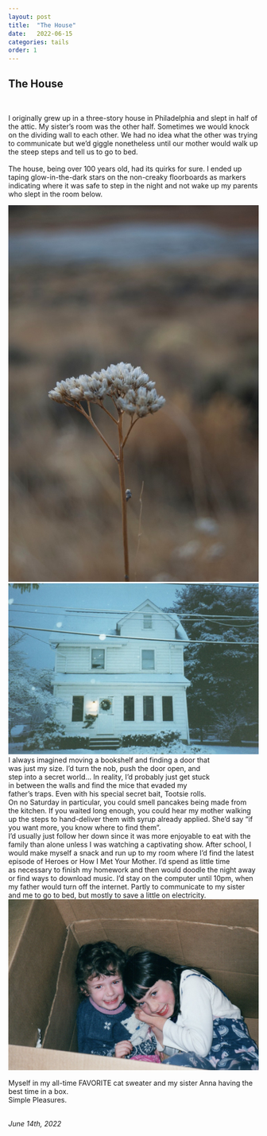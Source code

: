 ```yaml
---
layout: post
title:  "The House"
date:   2022-06-15
categories: tails
order: 1
---
```


<div class="row">
  <div class="col-md-6">
    <h2>The House</h2><br>
      <p>I originally grew up in a three-story house in Philadelphia and slept in half of the attic. My sister’s room was the other half. Sometimes we would knock on the dividing wall to each other. We had no idea what the other was trying to communicate but we’d giggle nonetheless until our mother would walk up the steep steps and tell us to go to bed.<br><br>The house, being over 100 years old, had its quirks for sure. I ended up taping glow-in-the-dark stars on the non-creaky floorboards as markers indicating where it was safe to step in the night and not wake up my parents who slept in the room below.</p>
  </div>
  <div class="col-md-6">
    <img src="/images/desert.jpg" alt="small dead flower in the desert" class="img-fluid" id="first_a">
  </div>
</div>
<div class="row">
  <div class="col-md-6">
  <img src="/images/house.jpg" alt=" a three story house in the show at night" class="img-fluid" id="second_a">
  </div>
  <div class="col-md-6" style="padding-right: 95px !important;">
        I always imagined moving a bookshelf and finding a door that was just my size. I’d turn the nob, push the door open, and step into a secret world… In reality, I’d probably just get stuck in between the walls and find the mice that evaded my father’s traps. Even with his special secret bait, Tootsie rolls.
  </div>
</div>
<div class="row">
  <div class="col-md-4">
        On no Saturday in particular, you could smell pancakes being made from the kitchen. If you waited long enough, you could hear my mother walking up the steps to hand-deliver them with syrup already applied. She’d say “if you want more, you know where to find them”.
  </div>
  <div class="col-md-4">
        I’d usually just follow her down since it was more enjoyable to eat with the family than alone unless I was watching a captivating show. After school, I would make myself a snack and run up to my room where I’d find the latest episode of Heroes or How I Met Your Mother. I’d spend as little time 
  </div>
  <div class="col-md-4">
        as necessary to finish my homework and then would doodle the night away or find ways to download music. I’d stay on the computer until 10pm, when my father would turn off the internet. Partly to communicate to my sister and me to go to bed, but mostly to save a little on electricity.
  </div>
</div>
<div class="row">
    <img src="/images/sister.jpg" alt="two children in a charboard box" class="img-fluid" id="third_a">
    <p id="tag">Myself in my all-time FAVORITE cat sweater and my sister Anna having the best time in a box. <br>Simple Pleasures.<br><br></p>
</div>
<div class="date"><i>June 14th, 2022</i></div>
